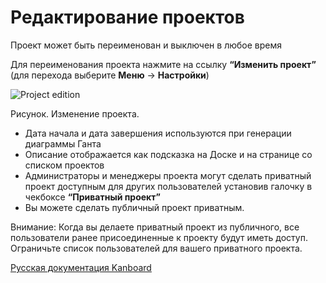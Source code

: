 Редактирование проектов
=======================


Проект может быть переименован и выключен в любое время

Для переименования проекта нажмите на ссылку **“Изменить проект”** (для перехода выберите **Меню** -\> **Настройки**)


![Project edition](screenshots/project-edition.png)

Рисунок. Изменение проекта.

-   Дата начала и дата завершения используются при генерации диаграммы Ганта
-   Описание отображается как подсказка на Доске и на странице со списком проектов
-   Администраторы и менеджеры проекта могут сделать приватный проект доступным для других пользователей установив галочку в чекбоксе **“Приватный проект”**
-   Вы можете сделать публичный проект приватным.

Внимание: Когда вы делаете приватный проект из публичного, все пользователи ранее присоединенные к проекту будут иметь доступ. Ограничьте список пользователей для вашего приватного проекта.
 



[Русская документация Kanboard](http://kanboard.ru/doc/)


